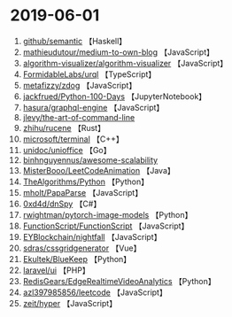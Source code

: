 # 2019-06-01

1. [github/semantic](https://github.com/github/semantic) 【Haskell】
2. [mathieudutour/medium-to-own-blog](https://github.com/mathieudutour/medium-to-own-blog) 【JavaScript】
3. [algorithm-visualizer/algorithm-visualizer](https://github.com/algorithm-visualizer/algorithm-visualizer) 【JavaScript】
4. [FormidableLabs/urql](https://github.com/FormidableLabs/urql) 【TypeScript】
5. [metafizzy/zdog](https://github.com/metafizzy/zdog) 【JavaScript】
6. [jackfrued/Python-100-Days](https://github.com/jackfrued/Python-100-Days) 【JupyterNotebook】
7. [hasura/graphql-engine](https://github.com/hasura/graphql-engine) 【JavaScript】
8. [jlevy/the-art-of-command-line](https://github.com/jlevy/the-art-of-command-line) 
9. [zhihu/rucene](https://github.com/zhihu/rucene) 【Rust】
10. [microsoft/terminal](https://github.com/microsoft/terminal) 【C++】
11. [unidoc/unioffice](https://github.com/unidoc/unioffice) 【Go】
12. [binhnguyennus/awesome-scalability](https://github.com/binhnguyennus/awesome-scalability) 
13. [MisterBooo/LeetCodeAnimation](https://github.com/MisterBooo/LeetCodeAnimation) 【Java】
14. [TheAlgorithms/Python](https://github.com/TheAlgorithms/Python) 【Python】
15. [mholt/PapaParse](https://github.com/mholt/PapaParse) 【JavaScript】
16. [0xd4d/dnSpy](https://github.com/0xd4d/dnSpy) 【C#】
17. [rwightman/pytorch-image-models](https://github.com/rwightman/pytorch-image-models) 【Python】
18. [FunctionScript/FunctionScript](https://github.com/FunctionScript/FunctionScript) 【JavaScript】
19. [EYBlockchain/nightfall](https://github.com/EYBlockchain/nightfall) 【JavaScript】
20. [sdras/cssgridgenerator](https://github.com/sdras/cssgridgenerator) 【Vue】
21. [Ekultek/BlueKeep](https://github.com/Ekultek/BlueKeep) 【Python】
22. [laravel/ui](https://github.com/laravel/ui) 【PHP】
23. [RedisGears/EdgeRealtimeVideoAnalytics](https://github.com/RedisGears/EdgeRealtimeVideoAnalytics) 【Python】
24. [azl397985856/leetcode](https://github.com/azl397985856/leetcode) 【JavaScript】
25. [zeit/hyper](https://github.com/zeit/hyper) 【JavaScript】
